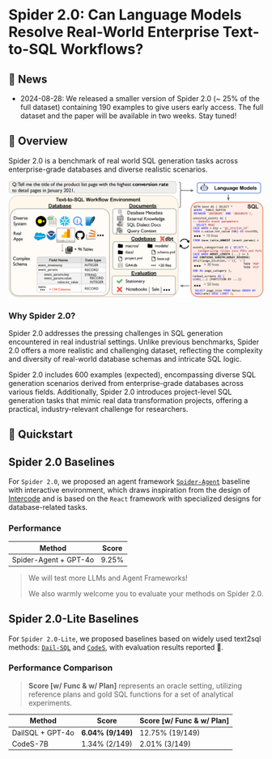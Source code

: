 # Spider 2.0: Can Language Models Resolve Real-World Enterprise Text-to-SQL Workflows?


## 📰 News

- 2024-08-28: We released a smaller version of Spider 2.0 (~ 25% of the full dataset) containing 190 examples to give users early access. The full dataset and the paper will be available in two weeks. Stay tuned! 


## 👋 Overview

Spider 2.0 is a benchmark of real world SQL generation tasks across enterprise-grade databases and diverse realistic scenarios.

![Local Image](./assets/Spider2.png)

### Why Spider 2.0?
Spider 2.0 addresses the pressing challenges in SQL generation encountered in real industrial settings. Unlike previous benchmarks, Spider 2.0 offers a more realistic and challenging dataset, reflecting the complexity and diversity of real-world database schemas and intricate SQL logic. 

Spider 2.0 includes 600 examples (expected), encompassing diverse SQL generation scenarios derived from enterprise-grade databases across various fields. Additionally, Spider 2.0 introduces project-level SQL generation tasks that mimic real data transformation projects, offering a practical, industry-relevant challenge for researchers.


## 🚀 Quickstart


## Spider 2.0 Baselines

For `Spider 2.0`, we proposed an agent framework [`Spider-Agent`](https://github.com/xlang-ai/Spider2/tree/main/spider-agent) baseline with interactive environment, which draws inspiration from the design of [Intercode](https://github.com/princeton-nlp/intercode) and is based on the `React` framework with specialized designs for database-related tasks.

### Performance


| Method                     | Score |
| -------------------------- | ---- |
| Spider-Agent + GPT-4o   | 9.25% |

> We will test more LLMs and Agent Frameworks! 
>
> We also warmly welcome you to evaluate your methods on Spider 2.0.


## Spider 2.0-Lite Baselines

For `Spider 2.0-Lite`, we proposed baselines based on widely used text2sql methods: [`Dail-SQL`](https://github.com/xlang-ai/Spider2/blob/main/spider2-baselines/DailSQL/README.md) and [`CodeS`](https://github.com/xlang-ai/Spider2/tree/main/spider2-baselines/CodeS/README.md), with evaluation results reported :test_tube:.

### Performance Comparison

> **Score [w/ Func & w/ Plan]** represents an oracle setting, utilizing reference plans and gold SQL functions for a set of analytical experiments.


| Method                  | Score   |    Score  [w/ Func & w/ Plan]     |
| -------------------------- | ---- | -------------------------
| DailSQL + GPT-4o |  **6.04% (9/149)** |   12.75% (19/149)        |
| CodeS-7B      | 1.34% (2/149) |   2.01% (3/149)            |


